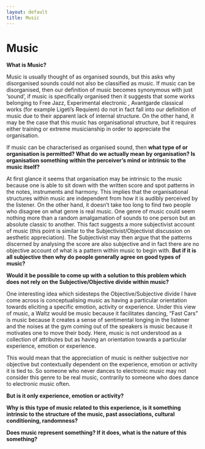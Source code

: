 ```yaml
---
layout: default
title: Music
---
```


# Music

**What is Music?**

Music is usually thought of as organised sounds, but this asks why disorganised sounds could not also be classified as music. If music can be disorganised, then our definition of music becomes synonymous with just ‘sound’, if music is specifically organised then it suggests that some works belonging to Free Jazz, Experimental electronic , Avantgarde classical works (for example Ligeti’s Requiem) do not in fact fall into our definition of music due to their apparent lack of internal structure. On the other hand, it may be the case that this music has organisational structure, but it requires either training or extreme musicianship in order to appreciate the organisation. 
 
If music can be characterised as organised sound, then **what type of or organisation is permitted? What do we actually mean by organisation? Is organisation something within the perceiver’s mind or intrinsic to the music itself?**

At first glance it seems that organisation may be intrinsic to the music because one is able to sit down with the written score and spot patterns in the notes, instruments and harmony. This implies that the organisational structures within music are independent from how it is audibly perceived by the listener. On the other hand, it doesn’t take too long to find two people who disagree on what genre is real music. One genre of music could seem nothing more than a random amalgamation of sounds to one person but an absolute classic to another. This fact suggests a more subjectivist account of music (this point is similar to the Subjectivist/Objectivist discussion on aesthetic appreciation). The Subjectivist may then argue that the patterns discerned by analysing the score are also subjective and in fact there are no objective account of what is a pattern within music to begin with.
**But if it is all subjective then why do people generally agree on good types of music?**

**Would it be possible to come up with a solution to this problem which does not rely on the Subjective/Objective divide within music?** 

One interesting idea which sidesteps the Objective/Subjective divide I have come across is conceptualising music as having a particular orientation towards eliciting a specific emotion, activity or experience. Under this view of music, a Waltz would be music because it facilitates dancing, “Fast Cars” is music because it creates a sense of sentimental longing in the listener and the noises at the gym coming out of the speakers is music because it motivates one to move their body. Here, music is not understood as a collection of attributes but as having an orientation towards a particular experience, emotion or experience.

This would mean that the appreciation of music is neither subjective nor objective but contextually dependent on the experience, emotion or activity it is tied to. So someone who never dances to electronic music may not consider this genre to be real music, contrarily to someone who does dance to electronic music often.

**But is it only experience, emotion or activity?**

**Why is this type of music related to this experience, is it something intrinsic to the structure of the music, past associations, cultural conditioning, randomness?**

**Does music represent something? If it does, what is the nature of this something?**